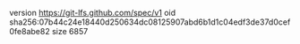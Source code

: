 version https://git-lfs.github.com/spec/v1
oid sha256:07b44c24e18440d250634dc08125907abd6b1d1c04edf3de37d0cef0fe8abe82
size 6857
